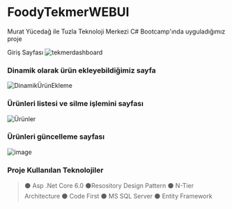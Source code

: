 # FoodyTekmerWEBUI
Murat Yücedağ ile Tuzla Teknoloji Merkezi C# Bootcamp'ında uyguladığımız proje

Giriş Sayfası
![tekmerdashboard](https://github.com/omerkarakuzu/FoodyTekmer/assets/80119008/7345aeb3-43a9-4307-b6d8-0187f572375d)


### Dinamik olarak ürün ekleyebildiğimiz sayfa
![DinamikÜrünEkleme](https://github.com/omerkarakuzu/FoodyTekmer/assets/80119008/732388ba-a707-468a-8304-dbb8520eca7c)

### Ürünleri listesi ve silme işlemini sayfası
![Ürünler](https://github.com/omerkarakuzu/FoodyTekmer/assets/80119008/ee58cbd5-6a83-4eb0-a871-a21d185f19c9)

### Ürünleri güncelleme sayfası
![image](https://github.com/omerkarakuzu/FoodyTekmer/assets/80119008/6c5d9f0b-4dab-4257-b11a-c5a0d74b72d6)

### Proje Kullanılan Teknolojiler
> ⚫ Asp .Net Core 6.0
> ⚫Resository Design Pattern
> ⚫ N-Tier Architecture
> ⚫ Code First
> ⚫ MS SQL Server
> ⚫ Entity Framework
